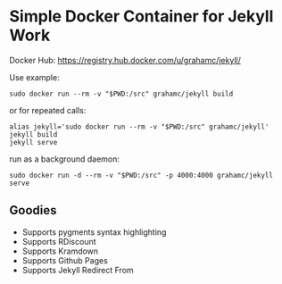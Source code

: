 # Simple Docker Container for Jekyll Work

Docker Hub: <https://registry.hub.docker.com/u/grahamc/jekyll/>

Use example:

```
sudo docker run --rm -v "$PWD:/src" grahamc/jekyll build
```

or for repeated calls:

```
alias jekyll='sudo docker run --rm -v "$PWD:/src" grahamc/jekyll'
jekyll build
jekyll serve
```

run as a background daemon:
```
sudo docker run -d --rm -v "$PWD:/src" -p 4000:4000 grahamc/jekyll serve
```

## Goodies
 - Supports pygments syntax highlighting
 - Supports RDiscount
 - Supports Kramdown
 - Supports Github Pages
 - Supports Jekyll Redirect From
